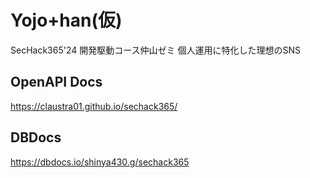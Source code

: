 # Yojo+han(仮)
SecHack365'24 開発駆動コース仲山ゼミ
個人運用に特化した理想のSNS

## OpenAPI Docs
https://claustra01.github.io/sechack365/

## DBDocs
https://dbdocs.io/shinya430.g/sechack365
